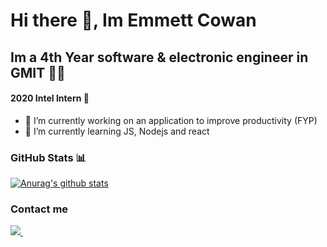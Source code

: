 # Hi there 👋, Im Emmett Cowan

## Im a 4th Year software & electronic engineer in GMIT 👨‍💻

#### 2020 Intel Intern :rocket:

- 🔭 I’m currently working on an application to improve productivity (FYP)
- 🌱 I’m currently learning JS, Nodejs and react

### GitHub Stats :bar_chart:
[![Anurag's github stats](https://github-readme-stats.vercel.app/api?username=emmettcowan&show_icons=true&theme=radical)](https://github.com/anuraghazra/github-readme-stats)

### Contact me
<a href="https://www.linkedin.com/in/emmett-cowan-247937184/">
  <img src="https://img.shields.io/badge/linkedin-%230077B5.svg?&style=for-the-badge&logo=linkedin&logoColor=white" />
</a>&nbsp;&nbsp;
  

<!--
**emmettcowan/emmettcowan** is a ✨ _special_ ✨ repository because its `README.md` (this file) appears on your GitHub profile.

Here are some ideas to get you started:

- 🔭 I’m currently working on ...
- 🌱 I’m currently learning ...
- 👯 I’m looking to collaborate on ...
- 🤔 I’m looking for help with ...
- 💬 Ask me about ...
- 📫 How to reach me: ...
- 😄 Pronouns: ...
- ⚡ Fun fact: ...
-->

